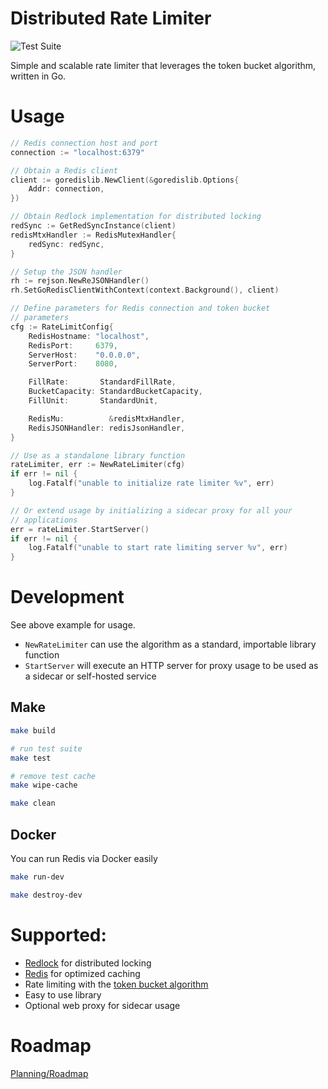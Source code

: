 # Distributed Rate Limiter

![Test Suite](https://github.com/schachte/rate-limiter/actions/workflows/run_go_tests.yml/badge.svg)


Simple and scalable rate limiter that leverages the token bucket algorithm, written in Go. 

# Usage

```go
// Redis connection host and port
connection := "localhost:6379"

// Obtain a Redis client
client := goredislib.NewClient(&goredislib.Options{
	Addr: connection,
})

// Obtain Redlock implementation for distributed locking
redSync := GetRedSyncInstance(client)
redisMtxHandler := RedisMutexHandler{
    redSync: redSync,
}

// Setup the JSON handler
rh := rejson.NewReJSONHandler()
rh.SetGoRedisClientWithContext(context.Background(), client)

// Define parameters for Redis connection and token bucket
// parameters
cfg := RateLimitConfig{
    RedisHostname: "localhost",
    RedisPort:     6379,
    ServerHost:    "0.0.0.0",
    ServerPort:    8080,

    FillRate:       StandardFillRate,
    BucketCapacity: StandardBucketCapacity,
    FillUnit:       StandardUnit,

    RedisMu:          &redisMtxHandler,
    RedisJSONHandler: redisJsonHandler,
}

// Use as a standalone library function
rateLimiter, err := NewRateLimiter(cfg)
if err != nil {
    log.Fatalf("unable to initialize rate limiter %v", err)
}

// Or extend usage by initializing a sidecar proxy for all your
// applications
err = rateLimiter.StartServer()
if err != nil {
    log.Fatalf("unable to start rate limiting server %v", err)
}
```

# Development

See above example for usage. 

- `NewRateLimiter` can use the algorithm as a standard, importable library function
- `StartServer` will execute an HTTP server for proxy usage to be used as a sidecar or self-hosted service

## Make

```sh
make build
```

```sh
# run test suite
make test

# remove test cache
make wipe-cache 
```

```sh
make clean
```

## Docker

You can run Redis via Docker easily

```sh
make run-dev
```

```sh
make destroy-dev
```


# Supported:

- [Redlock](https://redis.com/glossary/redlock/) for distributed locking
- [Redis](https://redis.io/) for optimized caching
- Rate limiting with the [token bucket algorithm](https://en.wikipedia.org/wiki/Token_bucket)
- Easy to use library
- Optional web proxy for sidecar usage

# Roadmap

[Planning/Roadmap](https://github.com/users/Schachte/projects/4)
